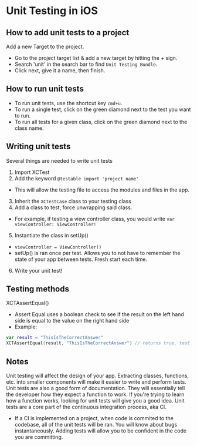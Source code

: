 # Unit Testing in iOS

## How to add unit tests to a project

Add a new Target to the project.
  - Go to the project target list & add a new target by hitting the + sign.
  - Search 'unit' in the search bar to find `Unit Testing Bundle`.
  - Click next, give it a name, then finish.

## How to run unit tests

- To run unit tests, use the shortcut key `cmd+u`.
- To run a single test, click on the green diamond next to the test you want to run.
- To run all tests for a given class, click on the green diamond next to the class name.

## Writing unit tests

Several things are needed to write unit tests
1. Import XCTest
2. Add the keyword `@testable import 'project name'` 
  - This will allow the testing file to access the modules and files in the app.
3. Inherit the `XCTestCase` class to your testing class
4. Add a class to test, force unwrapping said class.
  - For example, if testing a view controller class, you would write `var viewController: ViewController!`
5. Instantiate the class in setUp()
  - `viewController = ViewController()`
  - setUp() is ran once per test. Allows you to not have to remember the state of your app between tests. Fresh start each time.
6. Write your unit test!

## Testing methods

XCTAssertEqual()
- Assert Equal uses a boolean check to see if the result on the left hand side is equal to the value on the right hand side
- Example: 
```swift
var result = "ThisIsTheCorrectAnswer"
XCTAssertEqual(result, "ThisIsTheCorrectAnswer") // returns true, test passes.
```

## Notes

Unit testing will affect the design of your app. Extracting classes, functions, etc. into smaller components will make it easier to write and perform tests.
Unit tests are also a good form of documentation. They will essentially tell the developer how they expect a function to work. If you're trying to learn how a function works, looking for unit tests will give you a good idea.
Unit tests are a core part of the continuous integration process, aka CI. 
- If a CI is implemented on a project, when code is commited to the codebase, all of the unit tests will be ran. You will know about bugs instantaneously. Adding tests will allow you to be confident in the code you are committing.
